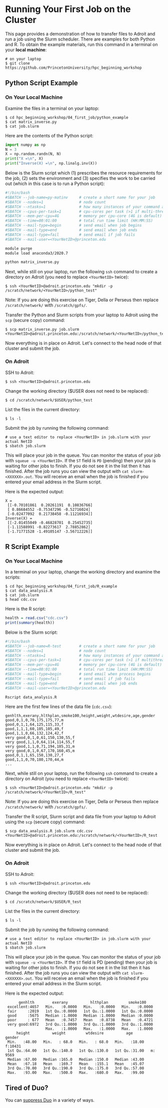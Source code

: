 # Running Your First Job on the Cluster

This page provides a demonstration of how to transfer files to Adroit and run a job using the Slurm scheduler. There are examples for both Python and R. To obtain the example materials, run this command in a terminal on your **local machine**:

```
# on your laptop
$ git clone https://github.com/PrincetonUniversity/hpc_beginning_workshop
```

## Python Script Example

### On Your Local Machine

Examine the files in a terminal on your laptop:

```
$ cd hpc_beginning_workshop/04_first_job/python_example
$ cat matrix_inverse.py
$ cat job.slurm
```

Here are the contents of the Python script:

```python
import numpy as np
N = 3
X = np.random.randn(N, N)
print("X =\n", X)
print("Inverse(X) =\n", np.linalg.inv(X))
```

Below is the Slurm script which (1) prescribes the resource requirements for the job, (2) sets the environment and (3) specifies the work to be carried out (which in this case is to run a Python script):

```bash
#!/bin/bash
#SBATCH --job-name=py-matinv     # create a short name for your job
#SBATCH --nodes=1                # node count
#SBATCH --ntasks=1               # how many instances of your command are run, total, across all nodes
#SBATCH --cpus-per-task=1        # cpu-cores per task (>1 if multi-threaded tasks)
#SBATCH --mem-per-cpu=4G         # memory per cpu-core (4G is default)
#SBATCH --time=00:01:00          # total run time limit (HH:MM:SS)
#SBATCH --mail-type=begin        # send email when job begins
#SBATCH --mail-type=end          # send email when job ends
#SBATCH --mail-type=fail         # send email if job fails
#SBATCH --mail-user=<YourNetID>@princeton.edu

module purge
module load anaconda3/2020.7

python matrix_inverse.py
```

Next, while still on your laptop, run the following `ssh` command to create a directory on Adroit (you need to replace `<YourNetID>` twice):

```
$ ssh <YourNetID>@adroit.princeton.edu "mkdir -p /scratch/network/<YourNetID>/python_test"
```

Note: If you are doing this exercise on Tiger, Della or Perseus then replace `/scratch/network/` with `/scratch/gpfs/`.

Transfer the Python and Slurm scripts from your laptop to Adroit using the `scp` (secure copy) command:

```
$ scp matrix_inverse.py job.slurm <YourNetID>@adroit.princeton.edu:/scratch/network/<YourNetID>/python_test
```

Now everything is in place on Adroit. Let's connect to the head node of that cluster and submit the job.

### On Adroit

SSH to Adroit:

```
$ ssh <YourNetID>@adroit.princeton.edu
```

Change the working directory ($USER does not need to be replaced):

```
$ cd /scratch/network/$USER/python_test
```

List the files in the current directory:

```
$ ls -l
```

Submit the job by running the following command:

```
# use a text editor to replace <YourNetID> in job.slurm with your actual NetID
$ sbatch job.slurm
```

This will place your job in the queue. You can monitor the status of your job with `squeue -u <YourNetID>`. If the `ST` field is `PD` (pending) then your job is waiting for other jobs to finish. If you do not see it in the list then it has finished. After the job runs you can view the output with `cat slurm-<XXXXXX>.out`. You will receive an email when the job is finished if you entered your email address in the Slurm script.

Here is the expected output:

```
X =
 [[-0.70101861  0.20261191  0.10836766]
 [ 0.86684552 -0.75347296 -0.52716024]
 [-0.02477092  0.21738458 -0.11216934]]
Inverse(X) =
 [[-2.01455049 -0.46828701  0.25452735]
 [-1.11588991 -0.82273617  2.78852862]
 [-1.71771528 -1.49105147 -3.56712226]]
```

## R Script Example

### On Your Local Machine

In a terminal on your laptop, change the working directory and examine the scripts:

```
$ cd hpc_beginning_workshop/04_first_job/R_example
$ cat data_analysis.R
$ cat job.slurm
$ head cdc.csv
```

Here is the R script:

```R
health = read.csv("cdc.csv")
print(summary(health))
```

Below is the Slurm script:

```bash
#!/bin/bash
#SBATCH --job-name=R-test        # create a short name for your job
#SBATCH --nodes=1                # node count
#SBATCH --ntasks=1               # how many instances of your command are run, total, across all nodes
#SBATCH --cpus-per-task=1        # cpu-cores per task (>1 if multithread tasks)
#SBATCH --mem-per-cpu=4G         # memory per cpu-core (4G is default)
#SBATCH --time=00:01:00          # total run time limit (HH:MM:SS)
#SBATCH --mail-type=begin        # send email when process begins
#SBATCH --mail-type=fail         # send email if job fails
#SBATCH --mail-type=end          # send email when job ends
#SBATCH --mail-user=<YourNetID>@princeton.edu

Rscript data_analysis.R
```

Here are the first few lines of the data file (`cdc.csv`):

```
genhlth,exerany,hlthplan,smoke100,height,weight,wtdesire,age,gender
good,0,1,0,70,175,175,77,m
good,0,1,1,64,125,115,33,f
good,1,1,1,60,105,105,49,f
good,1,1,0,66,132,124,42,f
very good,0,1,0,61,150,130,55,f
very good,1,1,0,64,114,114,55,f
very good,1,1,0,71,194,185,31,m
very good,0,1,0,67,170,160,45,m
good,0,1,1,65,150,130,27,f
good,1,1,0,70,180,170,44,m
...
```

Next, while still on your laptop, run the following `ssh` command to create a directory on Adroit (you need to replace `<YourNetID>` twice):

```
$ ssh <YourNetID>@adroit.princeton.edu "mkdir -p /scratch/network/<YourNetID>/R_test"
```

Note: If you are doing this exercise on Tiger, Della or Perseus then replace `/scratch/network/` with `/scratch/gpfs/`.

Transfer the R script, Slurm script and data file from your laptop to Adroit using the `scp` (secure copy) command:

```
$ scp data_analysis.R job.slurm cdc.csv <YourNetID>@adroit.princeton.edu:/scratch/network/<YourNetID>/R_test
```

Now everything is in place on Adroit. Let's connect to the head node of that cluster and submit the job.

### On Adroit

SSH to Adroit:

```
$ ssh <YourNetID>@adroit.princeton.edu
```

Change the working directory ($USER does not need to be replaced):

```
$ cd /scratch/network/$USER/R_test
```

List the files in the current directory:

```
$ ls -l
```

Submit the job by running the following command:

```
# use a text editor to replace <YourNetID> in job.slurm with your actual NetID
$ sbatch job.slurm
```

This will place your job in the queue. You can monitor the status of your job with `squeue -u <YourNetID>`. If the `ST` field is PD (pending) then your job is waiting for other jobs to finish. If you do not see it in the list then it has finished. After the job runs you can view the output with `cat slurm-<XXXXXX>.out`. You will receive an email when the job is finished if you entered your email address in the Slurm script.

Here is the expected output:

```
      genhlth        exerany          hlthplan         smoke100     
 excellent:4657   Min.   :0.0000   Min.   :0.0000   Min.   :0.0000  
 fair     :2019   1st Qu.:0.0000   1st Qu.:1.0000   1st Qu.:0.0000  
 good     :5675   Median :1.0000   Median :1.0000   Median :0.0000  
 poor     : 677   Mean   :0.7457   Mean   :0.8738   Mean   :0.4721  
 very good:6972   3rd Qu.:1.0000   3rd Qu.:1.0000   3rd Qu.:1.0000  
                  Max.   :1.0000   Max.   :1.0000   Max.   :1.0000  
     height          weight         wtdesire          age        gender   
 Min.   :48.00   Min.   : 68.0   Min.   : 68.0   Min.   :18.00   f:10431  
 1st Qu.:64.00   1st Qu.:140.0   1st Qu.:130.0   1st Qu.:31.00   m: 9569  
 Median :67.00   Median :165.0   Median :150.0   Median :43.00            
 Mean   :67.18   Mean   :169.7   Mean   :155.1   Mean   :45.07            
 3rd Qu.:70.00   3rd Qu.:190.0   3rd Qu.:175.0   3rd Qu.:57.00            
 Max.   :93.00   Max.   :500.0   Max.   :680.0   Max.   :99.00
```

## Tired of Duo?

You can [suppress Duo](https://github.com/PrincetonUniversity/removing_tedium) in a variety of ways.
